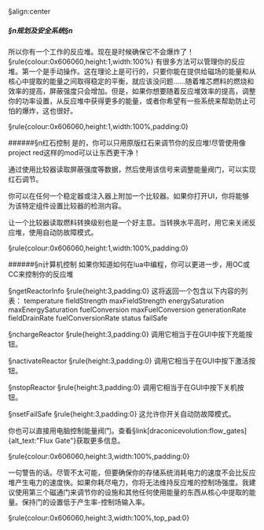 §align:center
##### §n规划及安全系统§n
所以你有一个工作的反应堆。现在是时候确保它不会爆炸了！
§rule{colour:0x606060,height:1,width:100%}
有很多方法可以管理你的反应堆。第一个是手动操作。这在理论上是可行的，只要你能在提供给磁场的能量和从核心中提取的能量之间取得稳定的平衡，就应该没问题……随着堆芯燃料的燃烧和效率的提高，屏蔽强度只会增加。但是，如果你想要随着反应堆效率的提高，调整你的功率设置，从反应堆中获得更多的能量，或者你希望有一些系统来帮助防止可怕的爆炸，这也很好。

§rule{colour:0x606060,height:1,width:100%,padding:0}

######§n红石控制
是的，你可以只用原版红石来调节你的反应堆!尽管使用像project red这样的mod可以让东西更干净！

通过使用比较器读取屏蔽强度等数据，然后使用该信号来调整能量阀门，可以实现红石调节。

你可以在任何一个稳定器或注入器上附加一个比较器。如果你打开UI，你将能够为该特定组件设置比较器的检测内容。

让一个比较器读取燃料转换级别也是一个好主意。当转换水平高时，用它来关闭反应堆，使用自动防故障模式。


§rule{colour:0x606060,height:1,width:100%,padding:0}

######§n计算机控制
如果你知道如何在lua中编程，你可以更进一步，用OC或CC来控制你的反应堆

§ngetReactorInfo
§rule{height:3,padding:0}
这将返回一个包含以下内容的列表：
temperature
fieldStrength
maxFieldStrength
energySaturation
maxEnergySaturation
fuelConversion
maxFuelConversion
generationRate
fieldDrainRate
fuelConversionRate
status
failSafe

§nchargeReactor
§rule{height:3,padding:0}
调用它相当于在GUI中按下充能按钮。

§nactivateReactor
§rule{height:3,padding:0}
调用它相当于在GUI中按下激活按钮。

§nstopReactor
§rule{height:3,padding:0}
调用它相当于在GUI中按下关机按钮。

§nsetFailSafe
§rule{height:3,padding:0}
这允许你开关自动防故障模式。

 
你也可以直接用电脑控制能量阀门。查看§link[draconicevolution:flow_gates]{alt_text:"Flux Gate"}获取更多信息。
 
§rule{colour:0x606060,height:3,width:100%,padding:0}

一句警告的话。尽管不太可能，但要确保你的存储系统消耗电力的速度不会比反应堆产生电力的速度快。如果你耗尽电力，你将无法维持反应堆的控制场强度。我建议使用第三个磁通门来调节你的设施和其他任何使用能量的东西从核心中提取的能量。保持门的设置低于产生率-控制场输入率。

§rule{colour:0x606060,height:3,width:100%,top_pad:0}